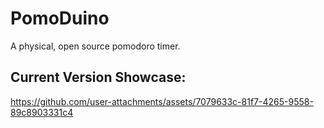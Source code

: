 # PomoDuino
A physical, open source pomodoro timer.

<h2>Current Version Showcase:</h2>

https://github.com/user-attachments/assets/7079633c-81f7-4265-9558-89c8903331c4

